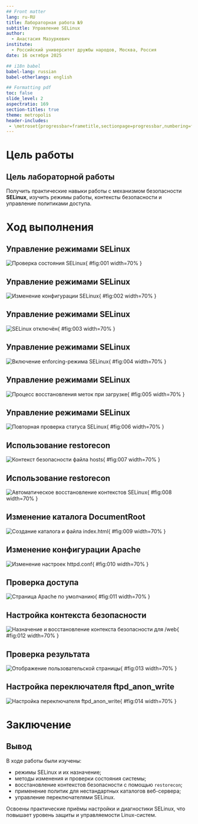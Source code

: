 ```yaml
---
## Front matter
lang: ru-RU
title: Лабораторная работа №9
subtitle: Управление SELinux
author:
  - Анастасия Мазуркевич
institute:
  - Российский университет дружбы народов, Москва, Россия
date: 16 октября 2025

## i18n babel
babel-lang: russian
babel-otherlangs: english

## Formatting pdf
toc: false
slide_level: 2
aspectratio: 169
section-titles: true
theme: metropolis
header-includes:
 - \metroset{progressbar=frametitle,sectionpage=progressbar,numbering=fraction}
---
```


# Цель работы

## Цель лабораторной работы

Получить практические навыки работы с механизмом безопасности **SELinux**, изучить режимы работы, контексты безопасности и управление политиками доступа.

# Ход выполнения

## Управление режимами SELinux

![Проверка состояния SELinux](Screenshot_2.png){ #fig:001 width=70% }

## Управление режимами SELinux

![Изменение конфигурации SELinux](Screenshot_1.png){ #fig:002 width=70% }

## Управление режимами SELinux

![SELinux отключён](Screenshot_3.png){ #fig:003 width=70% }

## Управление режимами SELinux

![Включение enforcing-режима SELinux](Screenshot_4.png){ #fig:004 width=70% }

## Управление режимами SELinux

![Процесс восстановления меток при загрузке](Screenshot_5.png){ #fig:005 width=70% }

## Управление режимами SELinux

![Повторная проверка статуса SELinux](Screenshot_6.png){ #fig:006 width=70% }

## Использование restorecon

![Контекст безопасности файла hosts](Screenshot_7.png){ #fig:007 width=70% }

## Использование restorecon

![Автоматическое восстановление контекстов SELinux](Screenshot_8.png){ #fig:008 width=70% }

## Изменение каталога DocumentRoot

![Создание каталога и файла index.html](Screenshot_9.png){ #fig:009 width=70% }

## Изменение конфигурации Apache

![Изменение настроек httpd.conf](Screenshot_10.png){ #fig:010 width=70% }

## Проверка доступа

![Страница Apache по умолчанию](Screenshot_11.png){ #fig:011 width=70% }

## Настройка контекста безопасности

![Назначение и восстановление контекста безопасности для /web](Screenshot_12.png){ #fig:012 width=70% }

## Проверка результата

![Отображение пользовательской страницы](Screenshot_13.png){ #fig:013 width=70% }

## Настройка переключателя ftpd_anon_write

![Настройка переключателя ftpd_anon_write](Screenshot_14.png){ #fig:014 width=70% }

# Заключение

## Вывод

В ходе работы были изучены:  
- режимы SELinux и их назначение;  
- методы изменения и проверки состояния системы;  
- восстановление контекстов безопасности с помощью `restorecon`;  
- применение политик для нестандартных каталогов веб-сервера;  
- управление переключателями SELinux.  

Освоены практические приёмы настройки и диагностики SELinux, что повышает уровень защиты и управляемости Linux-систем.
